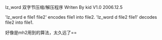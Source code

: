 ﻿lz_word 双字节压缩/解压程序
Writen By kid V1.0 2006.12.5

'lz_word e file1 file2' encodes file1 into file2.
'lz_word d file2 file1' decodes file2 into file1.

好像是mh2用到的算法，太久远了==